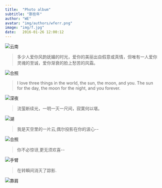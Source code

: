 ```yaml
---
title:  "Photo album"
subtitle: "那些年"
author: "WE"
avatar: "img/authors/wferr.png"
image: "img/f.jpg"
date:   2016-01-26 12:00:12
---
```

![云南](img/g.jpg)

> 多少人爱你风韵妩媚的时光，爱你的美丽出自假意或真情，但唯有一人爱你灵魂的至诚，爱你渐衰的脸上愁苦的风霜。

![合照](img/i.jpg)

> I love three things in the world, the sun, the moon, and you. The sun for the day, the moon for the night, and you forever.

![深夜](img/j.jpg)

> 流萤断续光，一明一灭一尺间，寂寞何以堪。

![湖](img/n.jpg)

> 我是天空里的一片云,偶尔投影在你的波心--

![合照](img/s.jpg)

> 你不必惊讶,更无须欢喜--

![手臂](img/u.jpg)

> 在转瞬间消灭了踪影.

![靠肩](img/z.jpg)


 